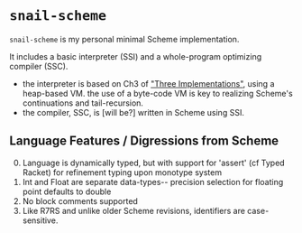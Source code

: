 # `snail-scheme`

`snail-scheme` is my personal minimal Scheme implementation.

It includes a basic interpreter (SSI) and a whole-program optimizing compiler (SSC).
- the interpreter is based on Ch3 of ["Three Implementations"](/doc/three-imp.pdf), using a heap-based VM.
  the use of a byte-code VM is key to realizing Scheme's continuations and tail-recursion.
- the compiler, SSC, is [will be?] written in Scheme using SSI.

## Language Features / Digressions from Scheme

0.  Language is dynamically typed, but with support for 'assert' (cf Typed Racket) for refinement typing upon monotype 
    system
1.  Int and Float are separate data-types-- precision selection for floating point defaults to double
2.  No block comments supported
3.  Like R7RS and unlike older Scheme revisions, identifiers are case-sensitive.
